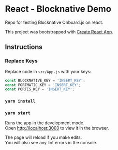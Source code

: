 # React - Blocknative Demo

Repo for testing Blocknative Onboard.js on react.

This project was bootstrapped with [Create React App](https://github.com/facebook/create-react-app).

## Instructions

### Replace Keys

Replace code in `src/App.js` with your keys:

```js
const BLOCKNATIVE_KEY = 'INSERT_KEY';
const FORTMATIC_KEY = 'INSERT_KEY';
const PORTIS_KEY = 'INSERT_KEY';
```

### `yarn install`

### `yarn start`

Runs the app in the development mode.<br />
Open [http://localhost:3000](http://localhost:3000) to view it in the browser.

The page will reload if you make edits.<br />
You will also see any lint errors in the console.

